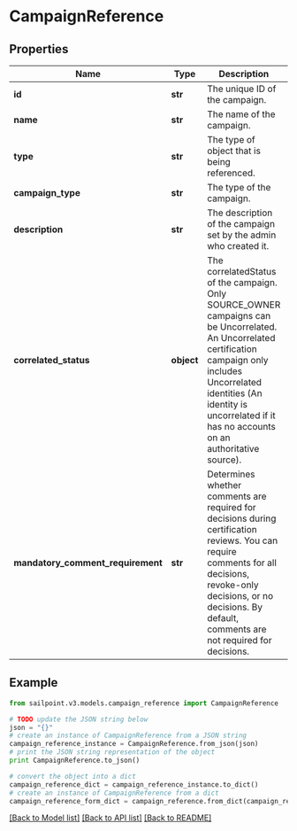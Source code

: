 # CampaignReference


## Properties

Name | Type | Description | Notes
------------ | ------------- | ------------- | -------------
**id** | **str** | The unique ID of the campaign. | 
**name** | **str** | The name of the campaign. | 
**type** | **str** | The type of object that is being referenced. | 
**campaign_type** | **str** | The type of the campaign. | 
**description** | **str** | The description of the campaign set by the admin who created it. | 
**correlated_status** | **object** | The correlatedStatus of the campaign. Only SOURCE_OWNER campaigns can be Uncorrelated. An Uncorrelated certification campaign only includes Uncorrelated identities (An identity is uncorrelated if it has no accounts on an authoritative source). | 
**mandatory_comment_requirement** | **str** | Determines whether comments are required for decisions during certification reviews. You can require comments for all decisions, revoke-only decisions, or no decisions. By default, comments are not required for decisions. | 

## Example

```python
from sailpoint.v3.models.campaign_reference import CampaignReference

# TODO update the JSON string below
json = "{}"
# create an instance of CampaignReference from a JSON string
campaign_reference_instance = CampaignReference.from_json(json)
# print the JSON string representation of the object
print CampaignReference.to_json()

# convert the object into a dict
campaign_reference_dict = campaign_reference_instance.to_dict()
# create an instance of CampaignReference from a dict
campaign_reference_form_dict = campaign_reference.from_dict(campaign_reference_dict)
```
[[Back to Model list]](../README.md#documentation-for-models) [[Back to API list]](../README.md#documentation-for-api-endpoints) [[Back to README]](../README.md)


